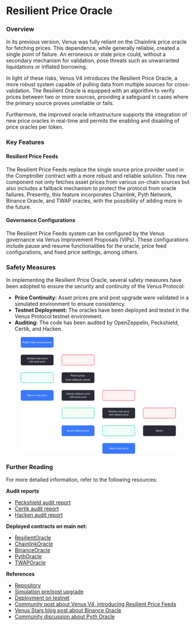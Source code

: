 # Resilient Price Oracle

### Overview

In its previous version, Venus was fully reliant on the Chainlink price oracle for fetching prices. This dependence, while generally reliable, created a single point of failure. An erroneous or stale price could, without a secondary mechanism for validation, pose threats such as unwarranted liquidations or inflated borrowing.

In light of these risks, Venus V4 introduces the Resilient Price Oracle, a more robust system capable of pulling data from multiple sources for cross-validation. The Resilient Oracle is equipped with an algorithm to verify prices between two or more sources, providing a safeguard in cases where the primary source proves unreliable or fails.

Furthermore, the improved oracle infrastructure supports the integration of new price oracles in real-time and permits the enabling and disabling of price oracles per token.

### Key Features

#### Resilient Price Feeds

The Resilient Price Feeds replace the single source price provider used in the Comptroller contract with a more robust and reliable solution. This new component not only fetches asset prices from various on-chain sources but also includes a fallback mechanism to protect the protocol from oracle failures. Presently, this feature incorporates Chainlink, Pyth Network, Binance Oracle, and TWAP oracles, with the possibility of adding more in the future.

#### Governance Configurations

The Resilient Price Feeds system can be configured by the Venus governance via Venus Improvement Proposals (VIPs). These configurations include pause and resume functionalities for the oracle, price feed configurations, and fixed price settings, among others.

### Safety Measures

In implementing the Resilient Price Oracle, several safety measures have been adopted to ensure the security and continuity of the Venus Protocol:

* **Price Continuity:** Asset prices pre and post upgrade were validated in a simulated environment to ensure consistency.
* **Testnet Deployment:** The oracles have been deployed and tested in the Venus Protocol testnet environment.
* **Auditing:** The code has been audited by OpenZeppelin, Peckshield, Certik, and Hacken.

<figure><img src="../.gitbook/assets/17b75928-d6a2-4207-9a0b-89d1d41690d4.png" alt=""><figcaption></figcaption></figure>

### Further Reading

For more detailed information, refer to the following resources:

**Audit reports**

* [Peckshield audit report](https://github.com/VenusProtocol/oracle/blob/develop/audits/013\_oracles\_peckshield\_20230424.pdf)
* [Certik audit report](https://github.com/VenusProtocol/oracle/blob/develop/audits/024\_oracles\_certik\_20230522.pdf)
* [Hacken audit report](https://github.com/VenusProtocol/oracle/blob/develop/audits/016\_oracles\_hacken\_20230426.pdf)

**Deployed contracts on main net:**

* [ResilientOracle](https://bscscan.com/address/0x6592b5DE802159F3E74B2486b091D11a8256ab8A)
* [ChainlinkOracle](https://bscscan.com/address/0x1B2103441A0A108daD8848D8F5d790e4D402921F)
* [BinanceOracle](https://bscscan.com/address/0x594810b741d136f1960141C0d8Fb4a91bE78A820)
* [PythOracle](https://bscscan.com/address/0xb893E38162f55fb80B18Aa44da76FaDf8E9B2262)
* [TWAPOracle](https://bscscan.com/address/0xea2f042e1A4f057EF8A5220e57733AD747ea8867)

**References**

* [Repository](https://github.com/VenusProtocol/oracle)
* [Simulation pre/post upgrade](https://github.com/VenusProtocol/vips/pull/4/)
* [Deployment on testnet](https://github.com/VenusProtocol/oracle/tree/develop/deployments/bsctestnet)
* [Community post about Venus V4, introducing Resilient Price Feeds](https://community.venus.io/t/proposing-venus-v4/3188#price-feed-redundancy-6)
* [Venus Stars blog post about Binance Oracle](https://venusstars.io/community/index.php/2023/05/09/venus-enhances-resilience-binance-oracle-feeds/)
* [Community discussion about Pyth Oracle](https://community.venus.io/t/vip-xx-integrate-with-pyth-as-an-oracle/2723/6)
